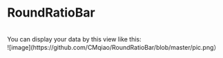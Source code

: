 <h1>RoundRatioBar</h1><br/>
     You can display your data by this view like this:<br/>
      ![image](https://github.com/CMqiao/RoundRatioBar/blob/master/pic.png）
     
